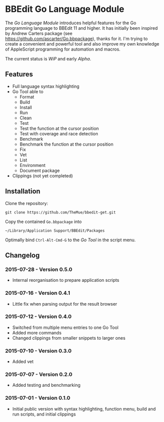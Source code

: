 # BBEdit Go Language Module

The *Go Language Module* introduces helpful features for the Go programming language 
to BBEdit 11 and higher. It has initially been inspired by Andrew Carters package
(see https://github.com/ascarter/Go.bbpackage), thanks for it. I'm trying to create
a convenient and powerful tool and also improve my own knowledge of AppleScript
programming for automation and macros.

The current status is *WiP* and early *Alpha*.

## Features

* Full language syntax highlighting
* Go Tool able to
  * Format
  * Build
  * Install
  * Run
  * Clean
  * Test
  * Test the function at the cursor position
  * Test with coverage and race detection
  * Benchmark
  * Benchmark the function at the cursor position
  * Fix
  * Vet
  * List
  * Environment
  * Document package
* Clippings (not yet completed)

## Installation

Clone the repository:

```
git clone https://github.com/TheMue/bbedit-get.git
```

Copy the contained `Go.bbpackage` into

```
~/Library/Application Support/BBEdit/Packages
```

Optimally bind `Ctrl-Alt-Cmd-G` to the *Go Tool* in the
script menu.

## Changelog

### 2015-07-28 - Version 0.5.0

* Internal reorganisation to prepare application scripts

### 2015-07-16 - Version 0.4.1

* Little fix when parsing output for the result browser

### 2015-07-12 - Version 0.4.0

* Switched from multiple menu entries to one Go Tool
* Added more commands
* Changed clippings from smaller snippets to larger ones

### 2015-07-10 - Version 0.3.0

* Added vet

### 2015-07-07 - Version 0.2.0

* Added testing and benchmarking

### 2015-07-01 - Version 0.1.0

* Initial public version with syntax highlighting, function
  menu, build and run scripts, and initial clippings
